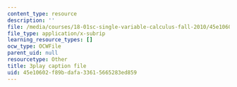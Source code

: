 ```yaml
---
content_type: resource
description: ''
file: /media/courses/18-01sc-single-variable-calculus-fall-2010/45e10602f89bdafa33615665283ed859_-MI0b4h3rS0.srt
file_type: application/x-subrip
learning_resource_types: []
ocw_type: OCWFile
parent_uid: null
resourcetype: Other
title: 3play caption file
uid: 45e10602-f89b-dafa-3361-5665283ed859
---
```

